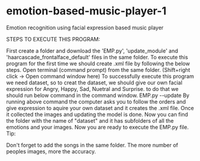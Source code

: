 # emotion-based-music-player-1
Emotion recognition using facial expression based music player

STEPS TO EXECUTE THIS PROGRAM:

First create a folder and download the 'EMP.py', 'update_module' and 'haarcascade_frontalface_default' files in the same folder.
To execute this program for the first time we should create .xml file by following the below steps.
Open terminal (command prompt) from the same folder. (Shift+right click -> Open command window here)
To successfully execute this program we need dataset, so to creat the dataset, we should give our own facial expression for Angry, Happy, Sad, Nuetral and Surprise. to do that we should run below command in the command window.   EMP.py --update
By running above command the computer asks you to follow the orders and give expression to aquire your own dataset and it creates the .xml file.
Once it collected the images and updating the model is done.
Now you can find the folder with the name of "dataset" and it has subfolders of all the emotions and your images.
Now you are ready to execute the EMP.py file.
Tip:

Don't forget to add the songs in the same folder.
The more number of peoples images, more the accuracy.
